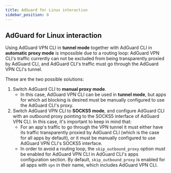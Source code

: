 ```yaml
---
title: AdGuard for Linux interaction
sidebar_position: 8
---
```


## AdGuard for Linux interaction

Using  AdGuard VPN CLI in **tunnel mode** together with AdGuard CLI in **automatic proxy mode** is impossible due to a
routing loop: AdGuard VPN CLI's traffic currently can not be excluded from being transparently proxied by AdGuard CLI,
and AdGuard CLI's traffic must go through the AdGuard VPN CLI's tunnel.

These are the two possible solutions:

1. Switch AdGuard CLI to **manual proxy mode**.
    - In this case, AdGuard VPN CLI can be used in **tunnel mode**, but apps for which ad blocking is desired must be
      manually configured to use the AdGuard CLI's proxy.
2. Switch AdGuard VPN CLI to **SOCKS5 mode**, and configure AdGuard CLI with an outbound proxy pointing to the SOCKS5
   interface of AdGuard VPN CLI. In this case, it's important to keep in mind that:
    - For an app's traffic to go through the VPN tunnel it must either have its traffic
transparently proxied by AdGuard CLI (which is the case for all apps by default), or it must be manually configured to use
      AdGuard VPN CLI's SOCKS5 interface.
    - In order to avoid a routing loop, the `skip_outbound_proxy` option must be enabled
      for AdGuard VPN CLI in AdGuard CLI's apps configuration section. By default, `skip_outbound_proxy` is enabled for
      all apps with `vpn` in their name, which includes AdGuard VPN CLI.
